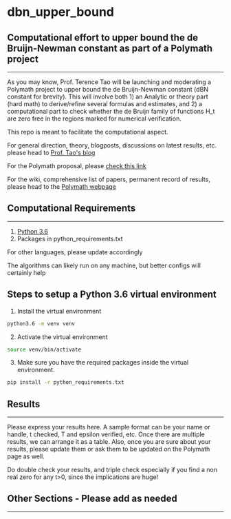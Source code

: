 # dbn_upper_bound
## Computational effort to upper bound the de Bruijn-Newman constant as part of a Polymath project
-----------------------------------------------------------------------------------------------

As you may know, Prof. Terence Tao will be launching and moderating a Polymath project to upper bound the de Bruijn-Newman constant (dBN constant for brevity). This will involve both 1) an Analytic or theory part (hard math) to derive/refine several formulas and estimates, and 2) a computational part to check whether the de Bruijn family of functions H_t are zero free in the regions marked for numerical verification.

This repo is meant to facilitate the computational aspect.

For general direction, theory, blogposts, discussions on latest results, etc. please head to [Prof. Tao's blog](https://terrytao.wordpress.com/)

For the Polymath proposal, please [check this link](https://terrytao.wordpress.com/2018/01/24/polymath-proposal-upper-bounding-the-de-bruijn-newman-constant/)

For the wiki, comprehensive list of papers, permanent record of results, please head to the [Polymath webpage](http://michaelnielsen.org/polymath1/index.php?title=De_Bruijn-Newman_constant)


## Computational Requirements
--------------------------------------------------------------------------------------------
1. [Python 3.6](https://docs.python.org/3/library/venv.html)
2. Packages in python_requirements.txt 

For other languages, please update accordingly

The algorithms can likely run on any machine, but better configs will certainly help

## Steps to setup a Python 3.6 virtual environment
1. Install the virtual environment
```bash
python3.6 -m venv venv
```
2. Activate the virtual environment
```bash
source venv/bin/activate
```
3. Make sure you have the required packages inside the virtual environment. 
```bash
pip install -r python_requirements.txt
```

## Results
---------------------------------------------------------------------------------------------
Please express your results here. A sample format can be your name or handle, t checked, T and epsilon verified, etc. Once there are multiple results, we can arrange it as a table. Also, once you are sure about your results, please update them or ask them to be updated on the Polymath page as well.

Do double check your results, and triple check especially if you find a non real zero for any t>0, since the implications are huge! 


## Other Sections - Please add as needed
---------------------------------------------------------------------------------------------
